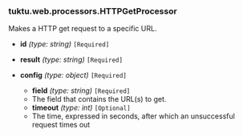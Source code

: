 ### tuktu.web.processors.HTTPGetProcessor
Makes a HTTP get request to a specific URL.

  * **id** *(type: string)* `[Required]`

  * **result** *(type: string)* `[Required]`

  * **config** *(type: object)* `[Required]`

    * **field** *(type: string)* `[Required]`
    - The field that contains the URL(s) to get.

    * **timeout** *(type: int)* `[Optional]`
    - The time, expressed in seconds, after which an unsuccessful request times out


